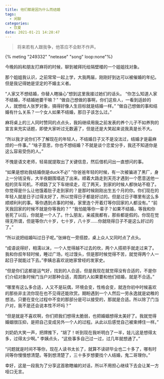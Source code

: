 ```yaml
---
title: 他们都是因为什么而结婚
tags:
  - 闲聊
categories:
  - 饮夏
date: 2021-01-21 14:28:47
---
```


> 将来若有人跟我争，他答应不会默不作声。


{% meting "249332" "netease" "song" loop:none"%}  

今晚妈妈和朋友打麻将的时候，聊到被拜托给隔壁楼的一个姐姐找对象。

那个姐姐我认识，之前常常一起上学，大我两届，刚刚好到达可以被催婚的年纪。但是我记得她是坚定的不婚主义者。

“人家又不想结婚，你替人瞎操心”想到这里我接过她们的话头。
“你怎么知道人家不结婚，不结婚她要干嘛？”
“做自己想做的事啊，你们这些人，一看到适龄的人，就想给人张罗对象，搞得好像人生目标就是结婚一样。”
“做自己想做的事和结婚有什么关系？一个女人如果不结婚，那日子该怎么过。”

麻将桌上的三人同时赞同的点点头，我妈继续用我之前发表的养个儿子不如养狗的宣言来充实话题，即使大家听过无数遍了，但是还是大笑起来说我真是长不大。

“所以我才说你们不了解现在的年轻人，不结婚日子又不是没法过，结婚才是最麻烦的一件事。”
“啥子意思，你也不想结婚？不就是谈个恋爱分手，我还不知道你是这么容易受伤的人。”

不愧是语文老师，轻易就提取出了关键信息，然后借机问出一直想问的事。

“如果是想劝我结婚倒是duck不必”
“你爸爸年轻的时候，有一次被骗进了黑厂，身上一分钱没有，大半夜翻围墙逃了出来。顺着大路走到天亮才遇到一个愿意送他一程的货车司机，不顺路了又下车继续走，花了两天，到家的时候人都快站不稳了。你觉得是什么让他饿着肚子走到家的？是那时候刚刚出生五个月的你。你们现在的年轻人就是日子过得太好了，所以觉得日子都是好过的。但是过日子哪里有这么多顺顺利利的事。等你遇到点事的时候，家里连个开着灯等你回家的人都没有。”
“前天我回家的时候不就是你等我的？”
“我怕能等你一辈子？如果不结婚，等我和你爸死了以后，你就是一个人了。什么朋友，亲戚我都有，那些都是假的。你现在觉得无所谓，但是等你六十岁，七十岁，八十岁……你就晓得日子不是这么好过的了。”

“所以说把结婚叫过日子呢。”张婶在一旁搭腔，桌上众人又同时点了点头。

“成语说得好，相濡以沫，一个人觉得越不过去的坎，两个人搭把手就走过来了。我和你叔年轻时候，睡过广场，吃过馒头，但是那时候觉得不苦，就觉得两个人一起日子就能过下去。”李姨总喜欢说她家曾经的发家史。

“但是你们这都是运气好，找到的人合适，但是我现在就觉得没有合适的，不是你们介绍对象时候门当户对那种合适，周围的人如果要和他们结婚，就是不合适。”

“哪里有这么多合适，人又不是玩偶，环境会变，性格会变，就连你初中时候喜欢的那些非主流你现在也不见得还能欣赏。期盼遇到一个人然后一劳永逸就是幼稚的想法。只要在变化过程中不变的那部分是可以接受的，那就是合适。所以除了门当户对，我不是还会说本性不坏吗？”

“但是就是不喜欢啊，你们把我们想得太脆弱，也把婚姻想得太美好了。我就觉得婚姻很压抑，是把自己变成另外一个人的过程。从此以后感觉自己被束缚住一样。”

刘奶奶大笑一声，把牌推下，“胡了！听到现在我听明白了一半，娃儿这是想得太多，过得太少啊。”
李姨点头，“这些事多自己过一过，过几年就想通了。”

“问题就是时间不等你，现在人读书太长了，就算不读研毕业也二十多了，哪有时间等你慢慢想清楚。等到想清楚了，三十多岁想要找个人结婚，鬼二哥理你。”

幸好，这是一段我为了分享这首歌瞎编的对话，所以不用担心继续下去会让某一方哑口无言。